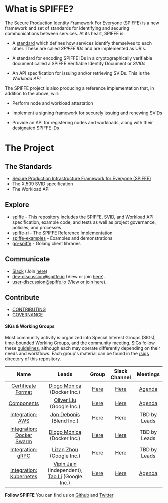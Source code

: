 # What is SPIFFE?

The Secure Production Identity Framework For Everyone (SPIFFE) is a new framework and set of
standards for identifying and securing communications between services. At its heart, SPIFFE is:

* A [standard](standards/SPIFFE.md) which defines how services identify themselves to each other. These are called
  *SPIFFE IDs* and are implemented as URIs.

* A standard for encoding SPIFFE IDs in a cryptographically verifiable document called a
  SPIFFE Verifiable Identity Document or *SVIDs*

* An API specification for issuing and/or retrieving SVIDs. This is the *Workload API*

The SPIFFE project is also producing a reference implementation that, in addition to the
above, will:

* Perform node and workload attestation

* Implement a signing framework for securely issuing and renewing SVIDs

* Provide an API for registering nodes and workloads, along with their designated SPIFFE IDs

# The Project

## The Standards

* [Secure Production Infrastructure Framework for Everyone (SPIFFE)](standards/SPIFFE.md)
* The X.509 SVID specification
* The Workload API


## Explore

* [spiffe](https://github.com/spiffe/spiffe) - This repository includes the SPIFFE, SVID, and
  Workload API specification, example code, and tests as well as project governance, policies, and
  processes    
* [spiffe-ri](https://github.com/spiffe/spiffe-ri) - The SPIFFE Reference Implementation
* [spiffe-examples](https://github.com/spiffe/spiffe-examples) - Examples and demonstrations
* [go-spiffe](https://github.com/spiffe/go-spiffe) - Golang client libraries


## Communicate

  * [Slack](https://spiffe.slack.com) (Join [here](https://slack.spiffe.io))
  * <dev-discussion@spiffe.io> (View or join
    [here](https://groups.google.com/a/spiffe.io/forum/#!forum/dev-discussion)).
  * <user-discussion@spiffe.io> (View or join
    [here](https://groups.google.com/a/spiffe.io/forum/#!forum/user-discussion)).


## Contribute

* [CONTRIBUTING](/CONTRIBUTING.md)
* [GOVERNANCE](/GOVERNANCE.md)


#### SIGs & Working Groups<a name="sigs"></a>

Most community activity is organized into Special Interest Groups (SIGs), time-bounded Working
Groups, and the community meeting. SIGs follow these [guidelines](GOVERNANCE.md#sigs), although each
may operate differently depending on their needs and workflows. Each group's material can be found
in the [/sigs](/sigs) directory of this repository.

| Name | Leads | Group | Slack Channel | Meetings |
|:------:|:-------:|:-------:|:---------------:|:----------:|
| [Certificate Format](/community/sig-cert-format/README.md) | [Diogo Mónica](https://github.com/diogomonica) (Docker Inc.) | [Here](https://groups.google.com/a/spiffe.io/forum/#!forum/sig-cert-format) | [Here](https://spiffe.slack.com/messages/sig-cert-format/) | [Agenda](https://docs.google.com/document/d/1pSUGC4Ye0Mfq3sM7PTkVnLqzR8I671Na82LTDF_zLrU/edit) |
| [Components](/community/sig-components/README.md) | [Oliver Liu](https://github.com/myidpt) (Google Inc.)  | [Here](https://groups.google.com/a/spiffe.io/forum/#!forum/sig-components) | [Here](https://spiffe.slack.com/messages/sig-components/) |[Agenda](https://docs.google.com/document/d/1XXfXPYKw05LiXhM2Z-chT-NCet4hjiHg0jh872IPONE/edit) |
| [Integration: AWS](/community/sig-integration-aws/README.md) | [Jon Debonis](https://www.linkedin.com/in/jondb) (Blend Inc.) | [Here](https://groups.google.com/a/spiffe.io/forum/#!forum/sig-integration-aws) | [Here](https://spiffe.slack.com/messages/sig-integration-aws/) | TBD by Leads |
| [Integration: Docker Swarm](/community/sig-integration-swarm/README.md) | [Diogo Mónica](https://github.com/diogomonica) (Docker Inc.) | [Here](https://groups.google.com/a/spiffe.io/forum/#!forum/sig-integration-swarm) | [Here](https://spiffe.slack.com/messages/sig-integration-swarm) | TBD by Leads |
| [Integration: gRPC](/community/sig-integration-grpc/README.md) | [Lizan Zhou](https://github.com/lizan) (Google Inc.) | [Here](https://groups.google.com/a/spiffe.io/forum/#!forum/sig-integration-grpc) | [Here](https://spiffe.slack.com/messages/sig-integration-grpc/) | TBD by Leads |
| [Integration: Kubernetes](/community/sig-integration-k8s/README.md) | [Vipin Jain](https://github.com/jainvipin) (Independent), [Tao Li](https://github.com/wattli) (Google Inc.) | [Here](https://groups.google.com/a/spiffe.io/forum/#!forum/sig-integration-k8s) | [Here](https://spiffe.slack.com/messages/sig-integration-k8s) | [Agenda](https://docs.google.com/document/d/1Dq4kSlfOpewnisItipTWx3Q8qCelbNP85yjMnSrdomE/edit) |


**Follow SPIFFE** You can find us on [Github](https://github.com/spiffe/) and
  [Twitter](https://twitter.com/SPIFFEio)
